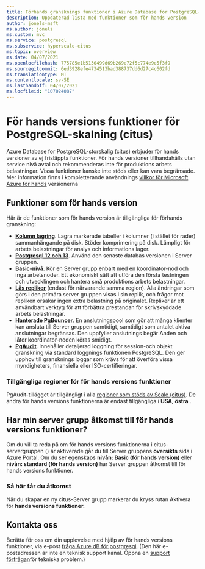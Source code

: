 ```yaml
---
title: Förhands gransknings funktioner i Azure Database for PostgreSQL-storskalig (citus)
description: Uppdaterad lista med funktioner som för hands version
author: jonels-msft
ms.author: jonels
ms.custom: mvc
ms.service: postgresql
ms.subservice: hyperscale-citus
ms.topic: overview
ms.date: 04/07/2021
ms.openlocfilehash: 775785e1b5130499d69b269e72f5c774e9e5f3f9
ms.sourcegitcommit: 6ed3928efe4734513bad388737dd6d27c4c602fd
ms.translationtype: MT
ms.contentlocale: sv-SE
ms.lasthandoff: 04/07/2021
ms.locfileid: "107024087"
---
```

# <a name="preview-features-for-postgresql---hyperscale-citus"></a>För hands versions funktioner för PostgreSQL-skalning (citus)

Azure Database for PostgreSQL-storskalig (citus) erbjuder för hands versioner av ej frisläppta funktioner. För hands versioner tillhandahålls utan service nivå avtal och rekommenderas inte för produktions arbets belastningar. Vissa funktioner kanske inte stöds eller kan vara begränsade.  Mer information finns i kompletterande användnings [villkor för Microsoft Azure för hands](https://azure.microsoft.com/support/legal/preview-supplemental-terms/) versionerna

## <a name="features-currently-in-preview"></a>Funktioner som för hands version

Här är de funktioner som för hands version är tillgängliga för förhands granskning:

* **[Kolumn lagring](concepts-hyperscale-columnar.md)**.
  Lagra markerade tabeller i kolumner (i stället för rader) sammanhängande på disk. Stöder komprimering på disk. Lämpligt för arbets belastningar för analys och informations lager.
* **[Postgresql 12 och 13](concepts-hyperscale-versions.md)**.
  Använd den senaste databas versionen i Server gruppen.
* **[Basic-nivå](concepts-hyperscale-tiers.md)**. Kör en Server grupp enbart med en koordinator-nod och inga arbetsnoder. Ett ekonomiskt sätt att utföra den första testningen och utvecklingen och hantera små produktions arbets belastningar.
* **[Läs repliker](howto-hyperscale-read-replicas-portal.md)** (endast för närvarande samma region). Alla ändringar som görs i den primära server gruppen visas i sin replik, och frågor mot repliken orsakar ingen extra belastning på originalet.
  Repliker är ett användbart verktyg för att förbättra prestandan för skrivskyddade arbets belastningar.
* **[Hanterade PgBouncer](concepts-hyperscale-limits.md#managed-pgbouncer-preview)**.
  En anslutningspool som gör att många klienter kan ansluta till Server gruppen samtidigt, samtidigt som antalet aktiva anslutningar begränsas. Den uppfyller anslutnings begär Anden och låter koordinator-noden köras smidigt.
* **[PgAudit](concepts-hyperscale-audit.md)**. Innehåller detaljerad loggning för session-och objekt granskning via standard loggnings funktionen PostgreSQL. Den ger upphov till gransknings loggar som krävs för att överföra vissa myndigheters, finansiella eller ISO-certifieringar.

### <a name="available-regions-for-preview-features"></a>Tillgängliga regioner för för hands versions funktioner

PgAudit-tillägget är tillgängligt i alla [regioner som stöds av Scale (citus)](concepts-hyperscale-configuration-options.md#regions).
De andra för hands versions funktionerna är endast tillgängliga i **USA, östra** .

## <a name="does-my-server-group-have-access-to-preview-features"></a>Har min server grupp åtkomst till för hands versions funktioner?

Om du vill ta reda på om för hands versions funktionerna i citus-servergruppen () är aktiverade går du till Server gruppens **översikts** sida i Azure Portal.
Om du ser egenskaps **nivån: Basic (för hands version)** eller **nivån: standard (för hands version)** har Server gruppen åtkomst till för hands versions funktioner.

### <a name="how-to-get-access"></a>Så här får du åtkomst

När du skapar en ny citus-Server grupp markerar du kryss rutan Aktivera för **hands versions funktioner.**

## <a name="contact-us"></a>Kontakta oss

Berätta för oss om din upplevelse med hjälp av för hands versions funktioner, via e-post [fråga Azure dB för postgresql](mailto:AskAzureDBforPostgreSQL@service.microsoft.com).
(Den här e-postadressen är inte en teknisk support kanal. Öppna en [support förfrågan](https://ms.portal.azure.com/#blade/Microsoft_Azure_Support/HelpAndSupportBlade/newsupportrequest)för tekniska problem.)
